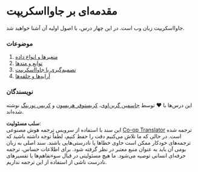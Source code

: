 <!--
CO_OP_TRANSLATOR_METADATA:
{
  "original_hash": "cc9e70a2f096c67389c8acff1521fc27",
  "translation_date": "2025-08-24T12:12:02+00:00",
  "source_file": "2-js-basics/README.md",
  "language_code": "fa"
}
-->
# مقدمه‌ای بر جاوااسکریپت

جاوااسکریپت زبان وب است. در این چهار درس، با اصول اولیه آن آشنا خواهید شد.

### موضوعات

1. [متغیرها و انواع داده](1-data-types/README.md)  
2. [توابع و متدها](2-functions-methods/README.md)  
3. [تصمیم‌گیری با جاوااسکریپت](3-making-decisions/README.md)  
4. [آرایه‌ها و حلقه‌ها](4-arrays-loops/README.md)  

### نویسندگان

این درس‌ها با ♥️ توسط [جاسمین گرین‌اوی](https://twitter.com/paladique)، [کریستوفر هریسون](https://twitter.com/geektrainer) و [کریس نورینگ](https://twitter.com/chris_noring) نوشته شده‌اند.  

**سلب مسئولیت**:  
این سند با استفاده از سرویس ترجمه هوش مصنوعی [Co-op Translator](https://github.com/Azure/co-op-translator) ترجمه شده است. در حالی که ما تلاش می‌کنیم دقت را حفظ کنیم، لطفاً توجه داشته باشید که ترجمه‌های خودکار ممکن است حاوی خطاها یا نادرستی‌هایی باشند. سند اصلی به زبان بومی آن باید به عنوان منبع معتبر در نظر گرفته شود. برای اطلاعات حساس، ترجمه حرفه‌ای انسانی توصیه می‌شود. ما هیچ مسئولیتی در قبال سوءتفاهم‌ها یا تفسیرهای نادرست ناشی از استفاده از این ترجمه نداریم.